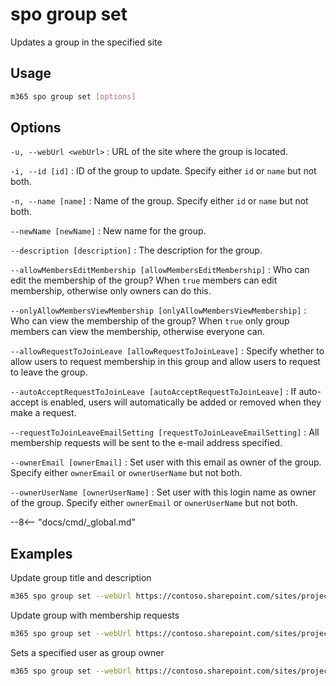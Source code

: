 # spo group set

Updates a group in the specified site

## Usage

```sh
m365 spo group set [options]
```

## Options

`-u, --webUrl <webUrl>`
: URL of the site where the group is located.

`-i, --id [id]`
: ID of the group to update. Specify either `id` or `name` but not both.

`-n, --name [name]`
: Name of the group. Specify either `id` or `name` but not both.

`--newName [newName]`
: New name for the group.

`--description [description]`
: The description for the group.

`--allowMembersEditMembership [allowMembersEditMembership]`
: Who can edit the membership of the group? When `true` members can edit membership, otherwise only owners can do this.

`--onlyAllowMembersViewMembership [onlyAllowMembersViewMembership]`
: Who can view the membership of the group? When `true` only group members can view the membership, otherwise everyone can.

`--allowRequestToJoinLeave [allowRequestToJoinLeave]`
: Specify whether to allow users to request membership in this group and allow users to request to leave the group.

`--autoAcceptRequestToJoinLeave [autoAcceptRequestToJoinLeave]`
: If auto-accept is enabled, users will automatically be added or removed when they make a request.

`--requestToJoinLeaveEmailSetting [requestToJoinLeaveEmailSetting]`
: All membership requests will be sent to the e-mail address specified.

`--ownerEmail [ownerEmail]`
: Set user with this email as owner of the group. Specify either `ownerEmail` or `ownerUserName` but not both.

`--ownerUserName [ownerUserName]`
: Set user with this login name as owner of the group. Specify either `ownerEmail` or `ownerUserName` but not both.

--8<-- "docs/cmd/_global.md"

## Examples

Update group title and description

```sh
m365 spo group set --webUrl https://contoso.sharepoint.com/sites/project-x --id 18 --newTitle "Project leaders" --description "This group contains all project leaders"
```

Update group with membership requests

```sh
m365 spo group set --webUrl https://contoso.sharepoint.com/sites/project-x --title "Project leaders" --allowRequestToJoinLeave true --requestToJoinLeaveEmailSetting john.doe@contoso.com
```

Sets a specified user as group owner

```sh
m365 spo group set --webUrl https://contoso.sharepoint.com/sites/project-x --id 18 --ownerEmail john.doe@contoso.com
```

